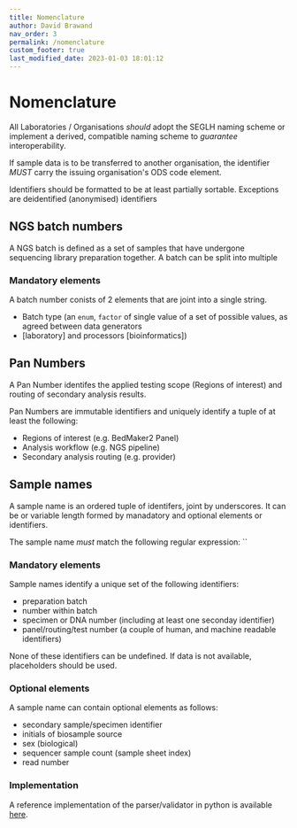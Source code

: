 ```yaml
---
title: Nomenclature
author: David Brawand
nav_order: 3
permalink: /nomenclature
custom_footer: true
last_modified_date: 2023-01-03 18:01:12
---
```

# Nomenclature

All Laboratories / Organisations _should_ adopt the SEGLH naming scheme or implement a derived, compatible naming 
scheme to _guarantee_ interoperability.

If sample data is to be transferred to another organisation, the identifier _MUST_ carry the issuing organisation's 
ODS code element.

Identifiers should be formatted to be at least partially sortable. Exceptions are deidentified (anonymised) identifiers 

## NGS batch numbers
A NGS batch is defined as a set of samples that have undergone sequencing library preparation together. A batch can be 
split into multiple 

### Mandatory elements
A batch number conists of 2 elements that are joint into a single string.
- Batch type (an `enum`, `factor` of single value of a set of possible values, as agreed between data generators 
- [laboratory] and processors [bioinformatics])

## Pan Numbers
A Pan Number identifes the applied testing scope (Regions of interest) and routing of secondary analysis results.

Pan Numbers are immutable identifiers and uniquely identify a tuple of at least the following:
- Regions of interest (e.g. BedMaker2 Panel)
- Analysis workflow (e.g. NGS pipeline)
- Secondary analysis routing (e.g. provider)


## Sample names
A sample name is an ordered tuple of identifers, joint by underscores. It can be or variable length formed by 
manadatory and optional elements or identifiers.

The sample name _must_ match the following regular expression:
``

### Mandatory elements
Sample names identify a unique set of the following identifiers:
- preparation batch
- number within batch
- specimen or DNA number (including at least one seconday identifier)
- panel/routing/test number (a couple of human, and machine readable identifiers)

None of these identifiers can be undefined. If data is not available, placeholders should be used.

### Optional elements
A sample name can contain optional elements as follows:
- secondary sample/specimen identifier
- initials of biosample source
- sex (biological)
- sequencer sample count (sample sheet index)
- read number

### Implementation
A reference implementation of the parser/validator in python is available 
[here](http://github.com/moka-guys/seglh-naming.git).

